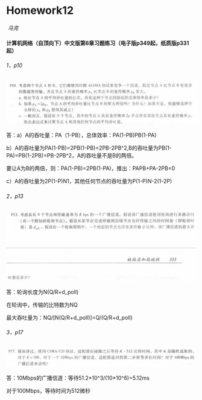 # Homework12

​										*马克*

#### 计算机网络（自顶向下）中文版第6章习题练习（电子版p349起，纸质版p331起）

###### 1，p10

![](./p10.png)

答：a）A的吞吐量：PA（1-PB），总体效率：PA(1-PB)PB(1-PA)

b）A的吞吐量为PA(1-PB)=2PB(1-PB)=2PB-2PB^2,B的吞吐量为PB(1-PA)=PB(1-2PB)=PB-2PB^2，A的吞吐量不是B的两倍。

要让A为B的两倍，则：PA(1-PB)=2PB(1-PA)，推出：PAPB+PA-2PB=0

c）A的吞吐量为2P(1-P)N1，其他任何节点的吞吐量为P(1-P)N-2(1-2P)

###### 2，p13

![](./p13.png)

答：轮询长度为N(Q/R+d_poll)

在轮询中，传输的比特数为NQ

最大吞吐量为：NQ/[N(Q/R+d_poll)]=Q/(Q/R+d_poll)

###### 3，p17

![](./p17.png)

答：10Mbps的广播信道：等待51.2\*10^3/(10\*10^6)=5.12ms

对于100Mbps，等待时间为512微秒